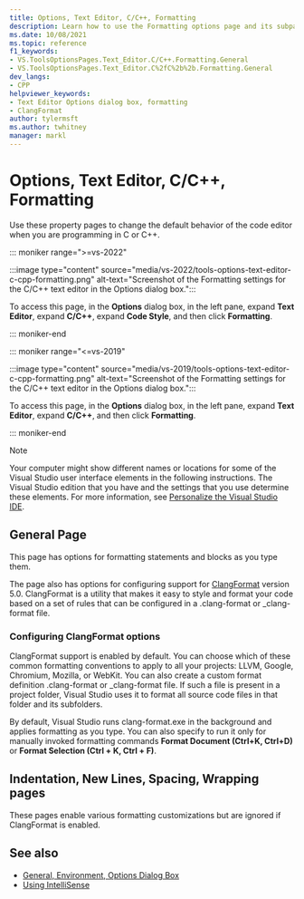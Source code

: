 ```yaml
---
title: Options, Text Editor, C/C++, Formatting
description: Learn how to use the Formatting options page and its subpages to set options for formatting code in the code editor when you are programming in C and C++.
ms.date: 10/08/2021
ms.topic: reference
f1_keywords:
- VS.ToolsOptionsPages.Text_Editor.C/C++.Formatting.General
- VS.ToolsOptionsPages.Text_Editor.C%2fC%2b%2b.Formatting.General
dev_langs:
- CPP
helpviewer_keywords:
- Text Editor Options dialog box, formatting
- ClangFormat
author: tylermsft
ms.author: twhitney
manager: markl
---
```

# Options, Text Editor, C/C++, Formatting

Use these property pages to change the default behavior of the code editor when you are programming in C or C++.

::: moniker range=">=vs-2022"

:::image type="content" source="media/vs-2022/tools-options-text-editor-c-cpp-formatting.png" alt-text="Screenshot of the Formatting settings for the C/C++ text editor in the Options dialog box.":::

To access this page, in the **Options** dialog box, in the left pane, expand **Text Editor**, expand **C/C++**, expand **Code Style**, and then click **Formatting**.

::: moniker-end

::: moniker range="<=vs-2019"

:::image type="content" source="media/vs-2019/tools-options-text-editor-c-cpp-formatting.png" alt-text="Screenshot of the Formatting settings for the C/C++ text editor in the Options dialog box.":::

To access this page, in the **Options** dialog box, in the left pane, expand **Text Editor**, expand **C/C++**, and then click **Formatting**.

::: moniker-end

> [!NOTE]
> Your computer might show different names or locations for some of the Visual Studio user interface elements in the following instructions. The Visual Studio edition that you have and the settings that you use determine these elements. For more information, see [Personalize the Visual Studio IDE](../../ide/personalizing-the-visual-studio-ide.md).

## General Page

This page has options for formatting statements and blocks as you type them.

The page also has options for configuring support for [ClangFormat](https://clang.llvm.org/docs/ClangFormat.html) version 5.0. ClangFormat is a utility that makes it easy to style and format your code based on a set of rules that can be configured in a .clang-format or _clang-format file.

### Configuring ClangFormat options

ClangFormat support is enabled by default. You can choose which of these common formatting conventions to apply to all your projects: LLVM, Google, Chromium, Mozilla, or WebKit. You can also create a custom format definition .clang-format or _clang-format file. If such a file is present in a project folder, Visual Studio uses it to format all source code files in that folder and its subfolders.

By default, Visual Studio runs clang-format.exe in the background and applies formatting as you type. You can also specify to run it only for manually invoked formatting commands **Format Document (Ctrl+K, Ctrl+D)** or **Format Selection (Ctrl + K, Ctrl + F)**.

## Indentation, New Lines, Spacing, Wrapping pages

These pages enable various formatting customizations but are ignored if ClangFormat is enabled.

## See also

- [General, Environment, Options Dialog Box](../../ide/reference/general-environment-options-dialog-box.md)
- [Using IntelliSense](../../ide/using-intellisense.md)
